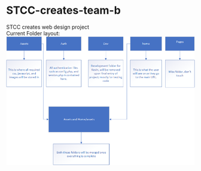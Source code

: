 # STCC-creates-team-b
STCC creates web design project\
Current Folder layout:
![Site Structure](SiteStructure.png)